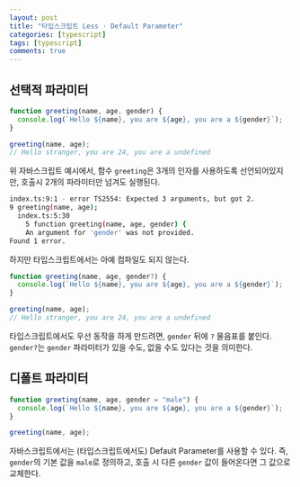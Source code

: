 ```yaml
---
layout: post
title: "타입스크립트 Less · Default Parameter"
categories: [typescript]
tags: [typescript]
comments: true
---
```


## 선택적 파라미터

```js
function greeting(name, age, gender) {
  console.log(`Hello ${name}, you are ${age}, you are a ${gender}`);
}

greeting(name, age);
// Hello stranger, you are 24, you are a undefined
```

위 자바스크립트 예시에서, 함수 `greeting`은 3개의 인자를 사용하도록 선언되어있지만, 호출시 2개의 파라미터만 넘겨도 실행된다.

```bash
index.ts:9:1 - error TS2554: Expected 3 arguments, but got 2.
9 greeting(name, age);
  index.ts:5:30
    5 function greeting(name, age, gender) {
    An argument for 'gender' was not provided.
Found 1 error.
```

하지만 타입스크립트에서는 아예 컴파일도 되지 않는다.

```ts
function greeting(name, age, gender?) {
  console.log(`Hello ${name}, you are ${age}, you are a ${gender}`);
}

greeting(name, age);
// Hello stranger, you are 24, you are a undefined
```

타입스크립트에서도 우선 동작을 하게 만드려면, `gender` 뒤에 `?` 물음표를 붙인다. `gender?`는 `gender` 파라미터가 있을 수도, 없을 수도 있다는 것을 의미한다.

## 디폴트 파라미터

```ts
function greeting(name, age, gender = "male") {
  console.log(`Hello ${name}, you are ${age}, you are a ${gender}`);
}

greeting(name, age);
```

자바스크립트에서는 (타입스크립트에서도) Default Parameter를 사용할 수 있다. 즉, `gender`의 기본 값을 `male`로 정의하고, 호출 시 다른 `gender` 값이 들어온다면 그 값으로 교체한다.
